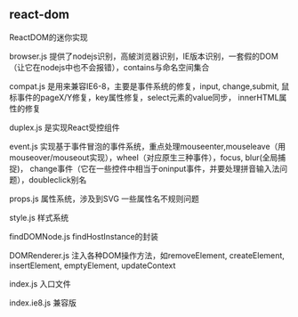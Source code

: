 ## react-dom

ReactDOM的迷你实现

browser.js 提供了nodejs识别，高紴浏览器识别，IE版本识别，一套假的DOM（让它在nodejs中也不会报错），contains与命名空间集合

compat.js 是用来兼容IE6-8，主要是事件系统的修复，input, change,submit, 鼠标事件的pageX/Y修复，key属性修复，select元素的value同步， innerHTML属性的修复

duplex.js 是实现React受控组件

event.js 实现基于事件冒泡的事件系统，重点处理mouseenter,mouseleave（用mouseover/mouseout实现），wheel（对应原生三种事件），focus, blur(全局捕捉)， change事件（它在一些控件中相当于oninput事件，并要处理拼音输入法问题），doubleclick别名

props.js 属性系统，涉及到SVG 一些属性名不规则问题

style.js 样式系统

findDOMNode.js findHostInstance的封装

DOMRenderer.js 注入各种DOM操作方法，如removeElement, createElement, insertElement, emptyElement, updateContext

index.js 入口文件

index.ie8.js 兼容版 